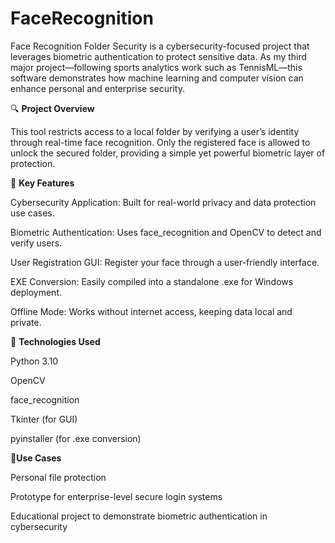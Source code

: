 # FaceRecognition

Face Recognition Folder Security is a cybersecurity-focused project that leverages biometric authentication to protect sensitive data. As my third major project—following sports analytics work such as TennisML—this software demonstrates how machine learning and computer vision can enhance personal and enterprise security.


🔍 **Project Overview**


This tool restricts access to a local folder by verifying a user’s identity through real-time face recognition. Only the registered face is allowed to unlock the secured folder, providing a simple yet powerful biometric layer of protection.




🎯 **Key Features**

Cybersecurity Application: Built for real-world privacy and data protection use cases.

Biometric Authentication: Uses face_recognition and OpenCV to detect and verify users.

User Registration GUI: Register your face through a user-friendly interface.

EXE Conversion: Easily compiled into a standalone .exe for Windows deployment.

Offline Mode: Works without internet access, keeping data local and private.




🔧 **Technologies Used**

Python 3.10

OpenCV

face_recognition

Tkinter (for GUI)

pyinstaller (for .exe conversion)




📁**Use Cases**

Personal file protection

Prototype for enterprise-level secure login systems

Educational project to demonstrate biometric authentication in cybersecurity

